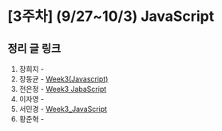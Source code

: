 # [3주차] (9/27~10/3) JavaScript

## 정리 글 링크

1. 장희지 - 
2. 장동균 - [Week3(Javascript)](https://dongkyun-jang.tistory.com/89)
3. 전은정 - [Week3 JabaScript](https://jjung-lab.tistory.com/11)
4. 이자영 -
5. 서민경 - [Week3_JavaScript](https://min1307.tistory.com/22)
6. 황준혁 - 
